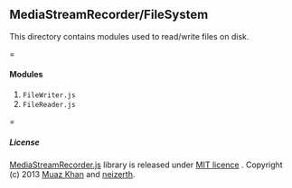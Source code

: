 ## MediaStreamRecorder/FileSystem

This directory contains modules used to read/write files on disk.

=

#### Modules

1. `FileWriter.js`
2. `FileReader.js`

=

##### License

[MediaStreamRecorder.js](https://github.com/streamproc/MediaStreamRecorder) library is released under [MIT licence](https://www.webrtc-experiment.com/licence/) . Copyright (c) 2013 [Muaz Khan](https://github.com/muaz-khan) and [neizerth](https://github.com/neizerth).
